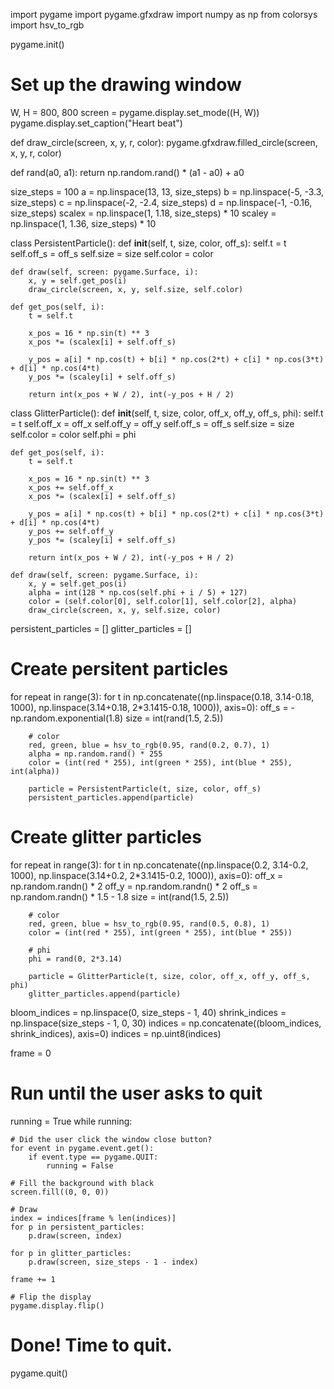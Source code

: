 import pygame
import pygame.gfxdraw
import numpy as np
from colorsys import hsv_to_rgb

pygame.init()

# Set up the drawing window
W, H = 800, 800
screen = pygame.display.set_mode((H, W))
pygame.display.set_caption("Heart beat")

def draw_circle(screen, x, y, r, color):
    pygame.gfxdraw.filled_circle(screen, x, y, r, color)


def rand(a0, a1):
    return np.random.rand() * (a1 - a0) + a0


size_steps = 100
a = np.linspace(13, 13, size_steps)
b = np.linspace(-5, -3.3, size_steps)
c = np.linspace(-2, -2.4, size_steps)
d = np.linspace(-1, -0.16, size_steps)
scalex = np.linspace(1, 1.18, size_steps) * 10
scaley = np.linspace(1, 1.36, size_steps) * 10

class PersistentParticle():
    def __init__(self, t, size, color, off_s):
        self.t = t
        self.off_s = off_s
        self.size = size
        self.color = color

    def draw(self, screen: pygame.Surface, i):
        x, y = self.get_pos(i)
        draw_circle(screen, x, y, self.size, self.color)

    def get_pos(self, i):
        t = self.t

        x_pos = 16 * np.sin(t) ** 3
        x_pos *= (scalex[i] + self.off_s)

        y_pos = a[i] * np.cos(t) + b[i] * np.cos(2*t) + c[i] * np.cos(3*t) + d[i] * np.cos(4*t)
        y_pos *= (scaley[i] + self.off_s)

        return int(x_pos + W / 2), int(-y_pos + H / 2)


class GlitterParticle():
    def __init__(self, t, size, color, off_x, off_y, off_s, phi):
        self.t = t
        self.off_x = off_x
        self.off_y = off_y
        self.off_s = off_s
        self.size = size
        self.color = color
        self.phi = phi

    def get_pos(self, i):
        t = self.t

        x_pos = 16 * np.sin(t) ** 3
        x_pos += self.off_x
        x_pos *= (scalex[i] + self.off_s)

        y_pos = a[i] * np.cos(t) + b[i] * np.cos(2*t) + c[i] * np.cos(3*t) + d[i] * np.cos(4*t)
        y_pos += self.off_y
        y_pos *= (scaley[i] + self.off_s)

        return int(x_pos + W / 2), int(-y_pos + H / 2)

    def draw(self, screen: pygame.Surface, i):
        x, y = self.get_pos(i)
        alpha = int(128 * np.cos(self.phi + i / 5) + 127)
        color = (self.color[0], self.color[1], self.color[2], alpha)
        draw_circle(screen, x, y, self.size, color)

persistent_particles = []
glitter_particles = []

# Create persitent particles
for repeat in range(3):
    for t in np.concatenate((np.linspace(0.18, 3.14-0.18, 1000), np.linspace(3.14+0.18, 2*3.1415-0.18, 1000)), axis=0):
        off_s = -np.random.exponential(1.8)
        size = int(rand(1.5, 2.5))
        
        # color
        red, green, blue = hsv_to_rgb(0.95, rand(0.2, 0.7), 1)
        alpha = np.random.rand() * 255
        color = (int(red * 255), int(green * 255), int(blue * 255), int(alpha))

        particle = PersistentParticle(t, size, color, off_s)
        persistent_particles.append(particle)

# Create glitter particles
for repeat in range(3):
    for t in np.concatenate((np.linspace(0.2, 3.14-0.2, 1000), np.linspace(3.14+0.2, 2*3.1415-0.2, 1000)), axis=0):
        off_x = np.random.randn() * 2
        off_y = np.random.randn() * 2
        off_s = np.random.randn() * 1.5 - 1.8
        size = int(rand(1.5, 2.5))
        
        # color
        red, green, blue = hsv_to_rgb(0.95, rand(0.5, 0.8), 1)
        color = (int(red * 255), int(green * 255), int(blue * 255))

        # phi
        phi = rand(0, 2*3.14)

        particle = GlitterParticle(t, size, color, off_x, off_y, off_s, phi)
        glitter_particles.append(particle)

bloom_indices = np.linspace(0, size_steps - 1, 40)
shrink_indices = np.linspace(size_steps - 1, 0, 30)
indices = np.concatenate((bloom_indices, shrink_indices), axis=0)
indices = np.uint8(indices)

frame = 0

# Run until the user asks to quit
running = True
while running:

    # Did the user click the window close button?
    for event in pygame.event.get():
        if event.type == pygame.QUIT:
            running = False

    # Fill the background with black
    screen.fill((0, 0, 0))

    # Draw
    index = indices[frame % len(indices)]
    for p in persistent_particles:
        p.draw(screen, index)

    for p in glitter_particles:
        p.draw(screen, size_steps - 1 - index)

    frame += 1

    # Flip the display
    pygame.display.flip()

# Done! Time to quit.
pygame.quit()

